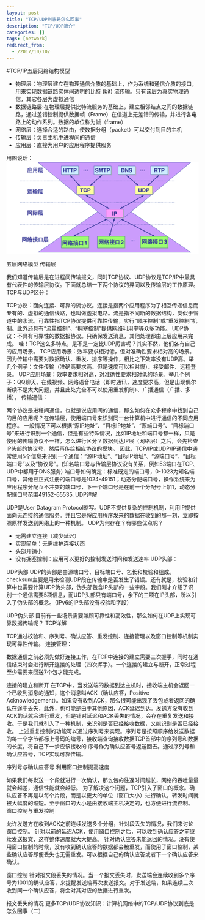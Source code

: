 ```yaml
---
layout: post
title: "TCP/UDP到底是怎么回事"
description: "TCP/UDP简介"
categories: []
tags: [network]
redirect_from:
  - /2017/10/10/
---
```


#TCP/IP五层网络结构模型
* 物理层：物理层建立在物理通信介质的基础上，作为系统和通信介质的接口，用来实现数据链路实体间透明的比特 (bit) 流传输。只有该层为真实物理通信，其它各层为虚拟通信
* 数据链路层:在物理层提供比特流服务的基础上，建立相邻结点之间的数据链路，通过差错控制提供数据帧（Frame）在信道上无差错的传输，并进行各电路上的动作系列。数据的单位称为帧（frame）
* 网络层：选择合适的路由，使数据分组（packet）可以交付到目的主机
* 传输层：负责主机中进程间的通信
* 应用层：直接为用户的应用程序提供服务

用图说话：
![Alt text](_images/1240.png)

五层网络模型
传输层

我们知道传输层是在进程间传输报文，同时TCP协议、UDP协议是TCP/IP中最具有代表性的传输层协议。下面就总结一下两个协议的异同以及传输层的工作原理。
TCP与UDP区分：

TCP协议：面向连接、可靠的流协议。连接是指两个应用程序为了相互传递信息而专有的、虚拟的通信线路，也叫做虚拟电路。流是指不间断的数据结构，类似于管道中的水流。可靠性指TCP协议提供可靠性传输，实行“顺序控制”或“重发控制”机制。此外还具有“流量控制”、“拥塞控制”提供网络利用率等众多功能。
UDP协议：不具有可靠性的数据报协议。只确保发送消息，其他处理都由上层应用来完成。
哇！TCP这么多特点，是不是一定比UDP厉害呢？其实不然，他们各有自己的应用场景。
TCP应用场景：效率要求相对低，但对准确性要求相对高的场景。因为传输中需要对数据确认、重发、排序等操作，相比之下效率没有UDP高。举几个例子：文件传输（准确高要求高、但是速度可以相对慢）、接受邮件、远程登录。
UDP应用场景：效率要求相对高，对准确性要求相对低的场景。举几个例子：QQ聊天、在线视频、网络语音电话（即时通讯，速度要求高，但是出现偶尔断续不是太大问题，并且此处完全不可以使用重发机制）、广播通信（广播、多播）。
传输通信：

两个协议是进程间通信，也就是说应用间的通信，那么如何在众多程序中找到自己的目的应用呢？在传输层，使用端口号来识别同一台计算机中进行通信的不同应用程序。
一般情况下可以根据“源IP地址”、“目标IP地址”、“源端口号”、“目标端口号”来进行识别一个通信，但是有些特殊情况，比如IP地址和端口号都一样，只是使用的传输协议不一样，怎么进行区分？数据到达IP层（网络层）之后，会先检查IP头部的协议号，然后再传给相应协议的模块。
因此，TCP/IP或UDP/IP通信中通常使用5个信息来识别一个通信：“源IP地址”、“目标IP地址”、“源端口号”、“目标端口号”以及“协议号”。(知名端口号与传输层协议没有关系，例如53端口在TCP、UDP中都用于DNS服务)
端口号如何确定：标准既定的端口号，0-1023为知名端口号，其他已正式注册的端口号是1024-49151；动态分配端口号，操作系统来为应用程序分配互不冲突的端口号，下一个端口号是在前一个分配号上加1，动态分配端口号范围49152-65535.
UDP详解

UDP是User Datagram Protocol缩写。UDP不提供复杂的控制机制，利用IP提供面向无连接的通信服务。并且它是将应用程序发来的数据在收到的那一刻，立即按照原样发送到网络上的一种机制。
UDP为何存在？有哪些优点呢？
* 无需建立连接（减少延迟）
* 实现简单：无需维护连接状态
* 头部开销小
* 没有拥塞控制：应用可以更好的控制发送时间和发送速率
UDP头部：


UDP头部
UDP的头部是由源端口号、目标端口号、包长和校验和组成。checksum主要是用来检测UDP段在传输中是否发生了错误。还有就是，校验和计算中也需要计算UDP伪头部，伪头部包含IP头部的一些字段。我们刚才介绍了识别一个通信需要5项信息，而UDP头部只有端口号，余下的三项在IP头部，所以引入了伪头部的概念。（IPv6的IP头部没有校验和字段）

UDP伪头部
目前有一些场景需要兼顾可靠性和高效性，那么如何在UDP上实现可靠数据传输呢？
TCP详解

TCP通过校验和、序列号、确认应答、重发控制、连接管理以及窗口控制等机制实现可靠性传输。
连接管理：

数据通信之前必须先做好连接工作，在TCP中连接的建立需要三次握手，同时在通信结束时会进行断开连接的处理（四次挥手）。一个连接的建立与断开，正常过程至少需要来回送7个包才能完成。

连接的建立和断开
在TCP中，当发送端的数据到达主机时，接收端主机会返回一个已收到消息的通知，这个消息叫ACK（确认应答，Positive Acknowledgement）。如果没有收到ACK，那么很可能出现了丢包或者返回的确认在途中丢失，此外，也可能是由于其他原因，ACK延迟到达。发送方没有收到ACK的话就会进行重发，但是针对延迟和ACK丢失的情况，会存在重复发送和接收。于是我们就引入了一种机制，来识别是否已经接收数据，又能识别是否已经接收。
上述重复控制的功能可以通过序列号来实现。序列号是按照顺序给发送数据的每一个字节都标上号码的编号，接收端查询接收数据TCP首部中的序列号和数据的长度，将自己下一步应该接收的 序号作为确认应答号返送回去。通过序列号和确认应答号，TCP实现可靠传输。

序列号与确认应答号
利用窗口控制提高速度

如果我们每发送一个段就进行一次确认，那么包的往返时间越长，网络的吞吐量量就会越差，通信性能就会越低。
为了解决这个问题，TCP引入了窗口的概念。确认应答不再是以每个片段，而是以更大的单位（窗口大小）进行确认，转发时间就被大幅度的缩短。至于窗口的大小是由接收端主机决定的，也方便进行流控制。
窗口控制与重发控制

允许发送方在收到ACK之前连续发送多个分组，针对段丢失的情况，我们来讨论窗口控制。
针对以前的延迟ACK，使用窗口控制之后，可以收到确认应答之前继续发送报文，这样整体速度就大大提高。
针对确认应答未能返回的情况。没有使用窗口控制的时候，没有收到确认应答的数据都会被重发，而使用了窗口控制，某些确认应答即便丢失也无需重发。可以根据自己的确认应答或者下一个确认应答来确认。

窗口控制
针对报文段丢失的情况。当一个报文丢失时，发送端会连续收到多个序号为1001的确认应答，来提醒发送端再次发送报文。对于发送端，如果连续三次收到同一个确认应答，将会对其对应的数据进行重发。

报文丢失的情况
更多TCP/UDP协议知识：计算机网络中的TCP/UDP协议到底是怎么回事（二）
        